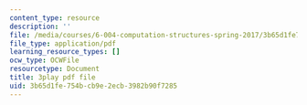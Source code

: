 ```yaml
---
content_type: resource
description: ''
file: /media/courses/6-004-computation-structures-spring-2017/3b65d1fe754bcb9e2ecb3982b90f7285_muLn57VrGAA.pdf
file_type: application/pdf
learning_resource_types: []
ocw_type: OCWFile
resourcetype: Document
title: 3play pdf file
uid: 3b65d1fe-754b-cb9e-2ecb-3982b90f7285
---
```

